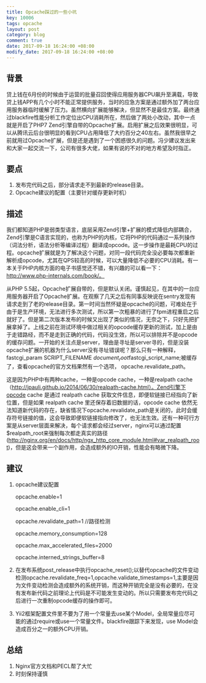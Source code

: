 ```yaml
---
title: Opcache踩过的一些小坑
key: 10006
tags: opcache
layout: post
category: blog
comment: true
date: 2017-09-18 16:24:00 +08:00
modify_date: 2017-09-18 16:24:00 +08:00
---
```


## 背景
贷上钱在6月份的时候由于运营的批量召回使得应用服务器CPU飙升至满载，导致贷上钱APP有几个小时不能正常提供服务，当时的应急方案是通过额外加了两台应用服务器临时缓解了压力。虽然横向扩展能够解决，但显然不是最佳方案。最终通过blackfire性能分析工作定位出CPU消耗所在，然后做了两处小改动，其中一点就是开启了PHP7 Zend引擎自带的Opcache扩展。启用扩展之后效果很明显，可以从腾讯云后台很明显的看到CPU占用降低了大约百分之40左右。虽然我很早之前就用过Opcache扩展，但是还是遇到了一个困惑很久的问题。冯少建议发出来和大家一起交流一下，公司有很多大佬，如果有说的不对的地方希望及时指正。

## 要点
1. 发布完代码之后，部分请求走不到最新的release目录。
2. Opcache建议的配置（主要针对缓存更新时机）


## 描述
我们都知道PHP是弱类型语言，底层采用Zend引擎+扩展的模式降低内部耦合，Zend引擎是C语言实现的，也称为PHP的内核，它将PHP的代码通过一系列操作（词法分析，语法分析等编译过程）翻译成opcode。这一步操作是最耗CPU的过程。opcache扩展就是为了解决这个问题，对同一段代码完全没必要每次都重新解析成opcode，尤其在QPS较高的时候，可以大量降低不必要的CPU消耗。有一本关于PHP内核方面的电子书感觉还不错，有兴趣的可以看一下：http://www.php-internals.com/book/。
	
从PHP 5.5起，Opcache扩展自带的，但是默认关闭。谨慎起见，在其中的一台应用服务器开启了Opcache扩展。在观察了几天之后有同事反映说在sentry发现有请求走到了老的release目录。第一时间当然怀疑是opcache的问题，可难处在于由于是生产环境，无法进行多次测试，所以第一次粗暴的进行了fpm进程重启之后就好了。但是第二次版本发布的时候又出现了类似的情况，无奈之下，只好先把扩展拿掉了。上线之前在测试环境中做过相关的opcode缓存更新的测试，加上是由于走错路经，而不是走到正确的代码，代码没生效，所以可以排除并不是opcode的缓存问题。一开始的关注点是server，理由是寻址是server寻的，但是没装opcache扩展的机器为什么server没有寻址错误呢？那么只有一种解释，fastcgi_param  SCRIPT_FILENAME  $document_root$fastcgi_script_name;被缓存了，查看opcache的官方文档果然有一个选项， opcache.revalidate_path。
	
这是因为PHP中有两种cache，一种是opcode cache，一种是realpath cache（http://jpauli.github.io/2014/06/30/realpath-cache.html）。Zend引擎下opcode cache 是通过 realpath cache 获取文件信息，即便软链接已经指向了新位置，但是如果 realpath cache 里还保存着旧数据的话，opcode cache 依然无法知道新代码的存在，缺省情况下opcache.revalidate_path是关闭的，此时会缓存符号链接的值，这会导致即便软链接指向修改了，也无法生效。还有一种可行方案是从server层面来解决，每个请求都会经过server，nginx可以通过配置$realpath_root来强制每次都走真实的路径(http://nginx.org/en/docs/http/ngx_http_core_module.html#var_realpath_root)，但是这会带来一个副作用，会造成额外的IO开销，性能会有略微下降。


## 建议
1. opcache建议配置

    opcache.enable=1

    opcache.enable_cli=1

    opcache.revalidate_path=1	//路径检测

    opcache.memory_consumption=128

    opcache.max_accelerated_files=2000

    opcache.interned_strings_buffer=8

2. 在发布系统post_release中执行opcache_reset();以替代opcache的文件变动检测opcache.revalidate_freq=1,opcache.validate_timestamps=1,主要是因为文件变动检测会造成额外的系统开销，而这种开销完全是没有必要的，在没有发布新代码之前理论上代码是不可能发生变动的。所以只需要发布完代码之后进行一次重制opcode缓存的操作即可。

3. Yii2框架配置文件里不要为了用一个常量去use某个Model，全局常量应尽可能的通过require或use一个常量文件。blackfire跟踪下来发现，use Model会造成百分之一的额外CPU开销。

## 总结
1. Nginx官方文档和PECL帮了大忙
2. 时刻保持谨慎
